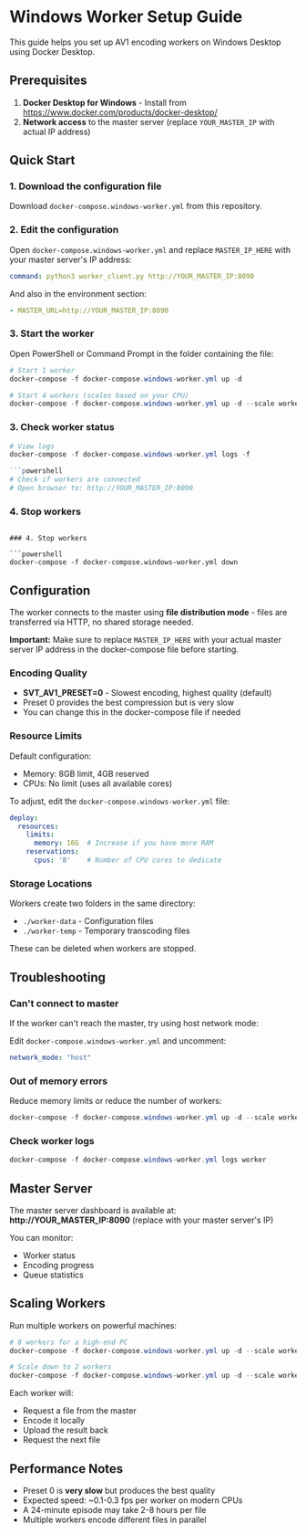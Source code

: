 # Windows Worker Setup Guide

This guide helps you set up AV1 encoding workers on Windows Desktop using Docker Desktop.

## Prerequisites

1. **Docker Desktop for Windows** - Install from https://www.docker.com/products/docker-desktop/
2. **Network access** to the master server (replace `YOUR_MASTER_IP` with actual IP address)

## Quick Start

### 1. Download the configuration file

Download `docker-compose.windows-worker.yml` from this repository.

### 2. Edit the configuration

Open `docker-compose.windows-worker.yml` and replace `MASTER_IP_HERE` with your master server's IP address:

```yaml
command: python3 worker_client.py http://YOUR_MASTER_IP:8090
```

And also in the environment section:
```yaml
- MASTER_URL=http://YOUR_MASTER_IP:8090
```

### 3. Start the worker

Open PowerShell or Command Prompt in the folder containing the file:

```powershell
# Start 1 worker
docker-compose -f docker-compose.windows-worker.yml up -d

# Start 4 workers (scales based on your CPU)
docker-compose -f docker-compose.windows-worker.yml up -d --scale worker=4
```

### 3. Check worker status

```powershell
# View logs
docker-compose -f docker-compose.windows-worker.yml logs -f

```powershell
# Check if workers are connected
# Open browser to: http://YOUR_MASTER_IP:8090
```

### 4. Stop workers
```

### 4. Stop workers

```powershell
docker-compose -f docker-compose.windows-worker.yml down
```

## Configuration

The worker connects to the master using **file distribution mode** - files are transferred via HTTP, no shared storage needed.

**Important:** Make sure to replace `MASTER_IP_HERE` with your actual master server IP address in the docker-compose file before starting.

### Encoding Quality

- **SVT_AV1_PRESET=0** - Slowest encoding, highest quality (default)
- Preset 0 provides the best compression but is very slow
- You can change this in the docker-compose file if needed

### Resource Limits

Default configuration:
- Memory: 8GB limit, 4GB reserved
- CPUs: No limit (uses all available cores)

To adjust, edit the `docker-compose.windows-worker.yml` file:

```yaml
deploy:
  resources:
    limits:
      memory: 16G  # Increase if you have more RAM
    reservations:
      cpus: '8'    # Number of CPU cores to dedicate
```

### Storage Locations

Workers create two folders in the same directory:
- `./worker-data` - Configuration files
- `./worker-temp` - Temporary transcoding files

These can be deleted when workers are stopped.

## Troubleshooting

### Can't connect to master

If the worker can't reach the master, try using host network mode:

Edit `docker-compose.windows-worker.yml` and uncomment:
```yaml
network_mode: "host"
```

### Out of memory errors

Reduce memory limits or reduce the number of workers:
```powershell
docker-compose -f docker-compose.windows-worker.yml up -d --scale worker=2
```

### Check worker logs

```powershell
docker-compose -f docker-compose.windows-worker.yml logs worker
```

## Master Server

The master server dashboard is available at:
**http://YOUR_MASTER_IP:8090** (replace with your master server's IP)

You can monitor:
- Worker status
- Encoding progress
- Queue statistics

## Scaling Workers

Run multiple workers on powerful machines:

```powershell
# 8 workers for a high-end PC
docker-compose -f docker-compose.windows-worker.yml up -d --scale worker=8

# Scale down to 2 workers
docker-compose -f docker-compose.windows-worker.yml up -d --scale worker=2
```

Each worker will:
- Request a file from the master
- Encode it locally
- Upload the result back
- Request the next file

## Performance Notes

- Preset 0 is **very slow** but produces the best quality
- Expected speed: ~0.1-0.3 fps per worker on modern CPUs
- A 24-minute episode may take 2-8 hours per file
- Multiple workers encode different files in parallel
